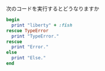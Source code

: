 次のコードを実行するとどうなりますか
```ruby
begin
  print "liberty" + :fish
rescue TypeError
  print "TypeError."
rescue
  print "Error."
else
  print "Else."
end
```
